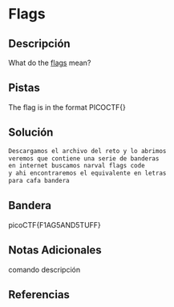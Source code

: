 # Flags

## Descripción
What do the [flags](https://jupiter.challenges.picoctf.org/static/fbeb5f9040d62b18878d199cdda2d253/flag.png) mean?
## Pistas
The flag is in the format PICOCTF{}
## Solución
```bash
Descargamos el archivo del reto y lo abrimos
veremos que contiene una serie de banderas
en internet buscamos narval flags code
y ahi encontraremos el equivalente en letras 
para cafa bandera
```
## Bandera
picoCTF{F1AG5AND5TUFF}

## Notas Adicionales 
comando          descripción

## Referencias